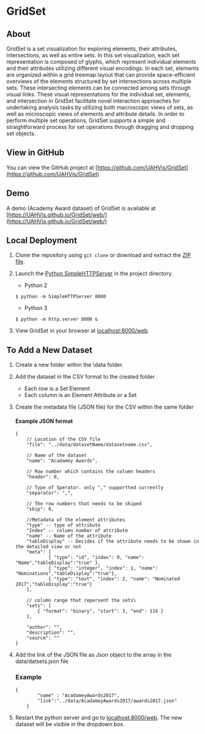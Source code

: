 # GridSet

## About

GridSet is a set visualization for exploring elements, their attributes, intersections, as well as entire sets. In this set visualization, each set representation is composed of glyphs, which represent individual elements and their attributes utilizing different visual encodings. In each set, elements are organized within a grid treemap layout that can provide space-efficient overviews of the elements structured by set intersections across multiple sets. These intersecting elements can be connected among sets through visual links. These visual representations for the individual set, elements, and intersection in GridSet facilitate novel interaction approaches for undertaking analysis tasks by utilizing both macroscopic views of sets, as well as microscopic views of elements and attribute details. In order to perform multiple set operations, GridSet supports a simple and straightforward process for set operations through dragging and dropping set objects. 

## View in GitHub

You can view the GitHub project at [https://github.com/UAHVis/GridSet](https://github.com/UAHVis/GridSet)


## Demo

A demo (Academy Award dataset) of GridSet is available at  [https://UAHVis.github.io/GridSet/web/](https://UAHVis.github.io/GridSet/web/)


## Local Deployment

1. Clone the repository using ```git clone``` or download and extract the [ZIP file](https://github.com/UAHVis/GridSet/archive/master.zip).
1. Launch the [Python SimpleHTTPServer](https://docs.python.org/2/library/simplehttpserver.html) in the project directory.
	
	* Python 2
   ```
   $ python -m SimpleHTTPServer 8000
   ```
   * Python 3
   ```
   $ python -m http.server 8000 &
   ```


1. View GridSet in your browser at [localhost:8000/web](http://localhost:8000/web).

## To Add a New Dataset

1. Create a new folder within the \data folder.
1. Add the dataset in the CSV format to the created folder
	* Each row is a Set Element
	* Each column is an Element Attribute or a Set
	
1. Create the metadata file (JSON file) for the CSV within the same folder
	#### Example JSON format
	```
	{	
		// Location of the CSV file
		"file": "../data/datasetName/datasetname.csv",
	
		// Name of the dataset	
		"name": "Acadamey Awards", 
	
		// Row number which contains the column headers
		"header": 0, 
	
		// Type of Sperator. only "," supportted currently	
		"separator": ",", 
	
		// The row numbers that needs to be skiped
		"skip": 0, 
	
		//Metadata of the element attributes
		"type" -- type of attribute	
		"Index" -- column number of attribute
		"name" -- Name of the attribute
		"tableDisplay" -- Decides if the attribute needs to be shown in  the detailed view or not
		"meta": [ 
				{ "type": "id", "index": 0, "name": "Name","tableDisplay":"true" },
				{ "type": "integer", "index": 1, "name": "Nominations","tableDisplay":"true"},	
				{ "type": "text", "index": 2, "name": "Nominated 2017","tableDisplay":"true"}
		], 
	
		// column range that repersent the sets\ 
		"sets": [
			{ "format": "binary", "start": 3, "end": 116 }
		],
	
    	"author": "",
    	"description": "",
    	"source": ""
	}

1. Add the link of the JSON file as Json object to the array in the data/datsets.json file
	### Example
	```
	{
        	"name" : "AcadameyAwards2017",
        	"link":"../data/AcadameyAwards2017/awards2017.json"
    	}
	```
1. Restart the python server and go to [localhost:8000/web](http://localhost:8000/web). The new dataset will be visible in the dropdown box.
